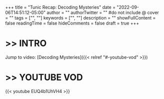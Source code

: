 +++
title = "Tunic Recap: Decoding Mysteries"
date = "2022-09-06T14:51:12-05:00"
author = ""
authorTwitter = "" #do not include @
cover = ""
tags = ["", ""]
keywords = ["", ""]
description = ""
showFullContent = false
readingTime = false
hideComments = false
draft = true
+++

# >> INTRO

Jump to video: [Decoding Mysteries]({{< relref "#-youtube-vod" >}})

# >> YOUTUBE VOD

{{< youtube EUQ4b1UhVH4 >}}